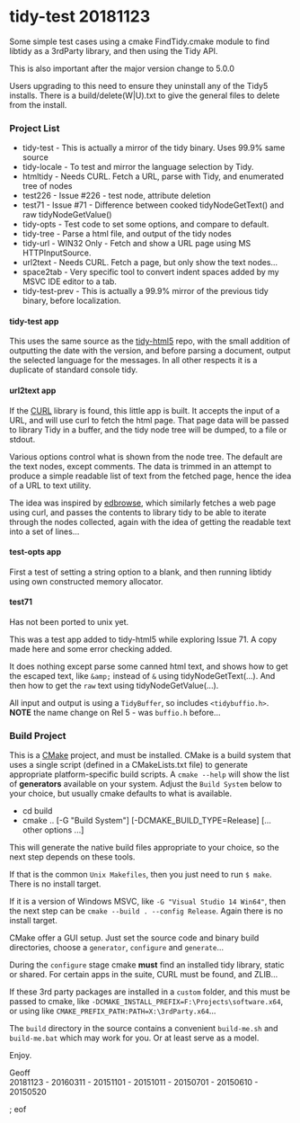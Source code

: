 # tidy-test 20181123

Some simple test cases using a cmake FindTidy.cmake module to find libtidy as a 3rdParty library, and then using the Tidy API.

This is also important after the major version change to 5.0.0

Users upgrading to this need to ensure they uninstall any of the Tidy5 installs. There is a build/delete(W|U).txt to give the general files to delete from the install.

### Project List

 * tidy-test - This is actually a mirror of the tidy binary. Uses 99.9% same source
 * tidy-locale - To test and mirror the language selection by Tidy.
 * htmltidy - Needs CURL. Fetch a URL, parse with Tidy, and enumerated tree of nodes
 * test226 - Issue #226 - test node, attribute deletion
 * test71 - Issue #71 - Difference between cooked tidyNodeGetText() and raw tidyNodeGetValue()
 * tidy-opts - Test code to set some options, and compare to default.
 * tidy-tree - Parse a html file, and output of the tidy nodes
 * tidy-url - WIN32 Only - Fetch and show a URL page using MS HTTPInputSource.
 * url2text - Needs CURL. Fetch a page, but only show the text nodes...
 * space2tab - Very specific tool to convert indent spaces added by my MSVC IDE editor to a tab.
 * tidy-test-prev - This is actually a 99.9% mirror of the previous tidy binary, before localization.

#### tidy-test app

This uses the same source as the [tidy-html5](https://github.com/htacg/tidy-html5) repo, with the small addition of outputting the date with the version, and before parsing a document, output the selected language for the messages. In all other respects it is a duplicate of standard console tidy.
 
#### url2text app

If the [CURL](http://curl.haxx.se/) library is found, this little app is built. It accepts the input of a URL, and will use curl to fetch the html page. That page data will be passed to library Tidy in a buffer, and the tidy node tree will be dumped, to a file or stdout.

Various options control what is shown from the node tree. The default are the text nodes, except comments. The data is trimmed in an attempt to produce a simple readable list of text from the fetched page, hence the idea of a URL to text utility.

The idea was inspired by [edbrowse](http://edbrowse.org/), which similarly fetches a web page using curl, and passes the contents to library tidy to be able to iterate through the nodes collected, again with the idea of getting the readable text into a set of lines...

#### test-opts app

First a test of setting a string option to a blank, and then running libtidy using own constructed memory allocator.

#### test71

Has not been ported to unix yet.

This was a test app added to tidy-html5 while exploring Issue 71. A copy made here and some error checking added.

It does nothing except parse some canned html text, and shows how to get the escaped text, like `&amp;` instead of `&` using tidyNodeGetText(...). And then how to get the `raw` text using tidyNodeGetValue(...).

All input and output is using a `TidyBuffer`, so includes `<tidybuffio.h>`. **NOTE** the name change on Rel 5 - was `buffio.h` before...

### Build Project

This is a [CMake](https://cmake.org/) project, and must be installed. CMake is a build system that uses a single script (defined in a CMakeLists.txt file) to generate appropriate platform-specific build scripts. A `cmake --help` will show the list of **generators** available on your system. Adjust the `Build System` below to your choice, but usually cmake defaults to what is available.

 * cd build
 * cmake .. [-G "Build System"] [-DCMAKE_BUILD_TYPE=Release] [... other options ...]
 
This will generate the native build files appropriate to your choice, so the next step depends on these tools. 

If that is the common `Unix Makefiles`, then you just need to run `$ make`. There is no install target.

If it is a version of Windows MSVC, like `-G "Visual Studio 14 Win64"`, then the next step can be `cmake --build . --config Release`. Again there is no install target.

CMake offer a GUI setup. Just set the source code and binary build directories, choose a `generator`, `configure` and `generate`...

During the `configure` stage cmake **must** find an installed tidy library, static or shared. For certain apps in the suite, CURL must be found, and ZLIB... 

If these 3rd party packages are installed in a `custom` folder, and this must be passed to cmake, like `-DCMAKE_INSTALL_PREFIX=F:\Projects\software.x64`, or using like  `CMAKE_PREFIX_PATH:PATH=X:\3rdParty.x64`...

The `build` directory in the source contains a convenient `build-me.sh` and `build-me.bat` which may work for you. Or at least serve as a model.

Enjoy.

Geoff  
20181123 - 20160311 - 20151101 - 20151011 - 20150701 - 20150610 - 20150520

; eof
